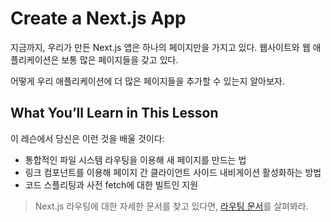# Create a Next.js App

지금까지, 우리가 만든 Next.js 앱은 하나의 페이지만을 가지고 있다. 웹사이트와 웹 애플리케이션은 보통 많은 페이지들을 갖고 있다.

어떻게 우리 애플리케이션에 더 많은 페이지들을 추가할 수 있는지 알아보자.

## What You’ll Learn in This Lesson

이 레슨에서 당신은 이런 것을 배울 것이다:

- 통합적인 파일 시스템 라우팅을 이용해 새 페이지를 만드는 법
- 링크 컴포넌트를 이용해 페이지 간 클라이언트 사이드 내비게이션 활성화하는 방법
- 코드 스플리팅과 사전 fetch에 대한 빌트인 지원

> Next.js 라우팅에 대한 자세한 문서를 찾고 있다면, [라우팅 문서](https://nextjs.org/docs/routing/introduction)를 살펴봐라.
